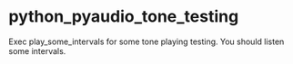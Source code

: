# python_pyaudio_tone_testing 

Exec play_some_intervals for some tone playing testing. You should listen some intervals.
